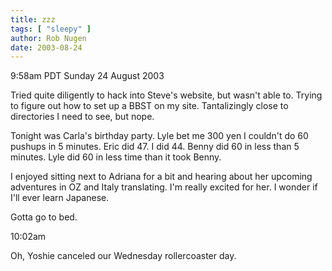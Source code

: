 ```yaml
---
title: zzz
tags: [ "sleepy" ]
author: Rob Nugen
date: 2003-08-24
---
```


<p class=date>9:58am PDT Sunday 24 August 2003</p>

<p>Tried quite diligently to hack into Steve's website, but wasn't
able to.  Trying to figure out how to set up a BBST on my
site. Tantalizingly close to directories I need to see, but nope.</p>

<p>Tonight was Carla's birthday party.  Lyle bet me 300 yen I couldn't
do 60 pushups in 5 minutes.  Eric did 47.  I did 44. Benny did 60 in
less than 5 minutes.  Lyle did 60 in less time than it took Benny.</p>

<p>I enjoyed sitting next to Adriana for a bit and hearing about her
upcoming adventures in OZ and Italy translating.  I'm really excited
for her.  I wonder if I'll ever learn Japanese.</p>

<p>Gotta go to bed.</p>

<p class=date>10:02am</p>

<p>Oh, Yoshie canceled our Wednesday rollercoaster day.</p>
